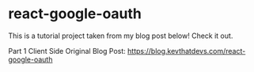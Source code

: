 # react-google-oauth

This is a tutorial project taken from my blog post below! Check it out.

Part 1 Client Side Original Blog Post:
https://blog.kevthatdevs.com/react-google-oauth
